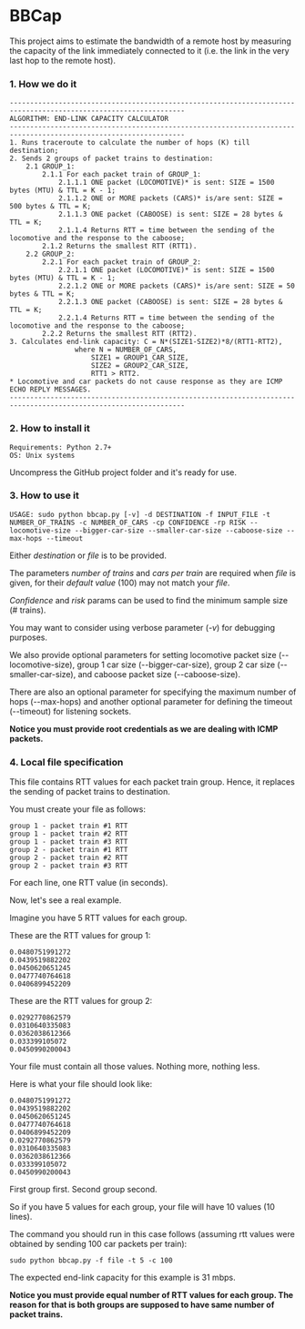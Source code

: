 # BBCap

This project aims to estimate the bandwidth of a remote host by measuring
the capacity of the link immediately connected to it (i.e. the link in the very last hop to the remote host).

### 1. How we do it

```
-----------------------------------------------------------------------------------------------------------------
ALGORITHM: END-LINK CAPACITY CALCULATOR
-----------------------------------------------------------------------------------------------------------------
1. Runs traceroute to calculate the number of hops (K) till destination;
2. Sends 2 groups of packet trains to destination:
    2.1 GROUP_1:
        2.1.1 For each packet train of GROUP_1:
            2.1.1.1 ONE packet (LOCOMOTIVE)* is sent: SIZE = 1500 bytes (MTU) & TTL = K - 1;
            2.1.1.2 ONE or MORE packets (CARS)* is/are sent: SIZE = 500 bytes & TTL = K;
            2.1.1.3 ONE packet (CABOOSE) is sent: SIZE = 28 bytes & TTL = K;
            2.1.1.4 Returns RTT = time between the sending of the locomotive and the response to the caboose;
        2.1.2 Returns the smallest RTT (RTT1).
    2.2 GROUP_2:
        2.2.1 For each packet train of GROUP_2:
            2.2.1.1 ONE packet (LOCOMOTIVE)* is sent: SIZE = 1500 bytes (MTU) & TTL = K - 1;
            2.2.1.2 ONE or MORE packets (CARS)* is/are sent: SIZE = 50 bytes & TTL = K;
            2.2.1.3 ONE packet (CABOOSE) is sent: SIZE = 28 bytes & TTL = K;
            2.2.1.4 Returns RTT = time between the sending of the locomotive and the response to the caboose;
        2.2.2 Returns the smallest RTT (RTT2).
3. Calculates end-link capacity: C = N*(SIZE1-SIZE2)*8/(RTT1-RTT2),
				where N = NUMBER_OF_CARS,
					SIZE1 = GROUP1_CAR_SIZE,
					SIZE2 = GROUP2_CAR_SIZE,
					RTT1 > RTT2.
* Locomotive and car packets do not cause response as they are ICMP ECHO REPLY MESSAGES.
-----------------------------------------------------------------------------------------------------------------
```

### 2. How to install it

```
Requirements: Python 2.7+
OS: Unix systems
```
Uncompress the GitHub project folder and it's ready for use.

### 3. How to use it

```
USAGE: sudo python bbcap.py [-v] -d DESTINATION -f INPUT_FILE -t NUMBER_OF_TRAINS -c NUMBER_OF_CARS -cp CONFIDENCE -rp RISK --locomotive-size --bigger-car-size --smaller-car-size --caboose-size --max-hops --timeout
```

Either *destination* or *file* is to be provided.

The parameters *number of trains* and *cars per train* are required when *file* is given, for their *default value* (100) may not match your *file*.

*Confidence* and *risk* params can be used to find the minimum sample size (# trains).

You may want to consider using verbose parameter (*-v*) for debugging purposes.

We also provide optional parameters for setting locomotive packet size (--locomotive-size), group 1 car size (--bigger-car-size), group 2 car size (--smaller-car-size), and caboose packet size (--caboose-size).

There are also an optional parameter for specifying the maximum number of hops (--max-hops) and another optional parameter for defining the timeout (--timeout) for listening sockets.

**Notice you must provide root credentials as we are dealing with ICMP packets.**

### 4. Local file specification

This file contains RTT values for each packet train group. Hence, it replaces the sending of packet trains to destination.

You must create your file as follows:

```
group 1 - packet train #1 RTT
group 1 - packet train #2 RTT
group 1 - packet train #3 RTT
group 2 - packet train #1 RTT
group 2 - packet train #2 RTT
group 2 - packet train #3 RTT
```

For each line, one RTT value (in seconds).

Now, let's see a real example.

Imagine you have 5 RTT values for each group.

These are the RTT values for group 1:

```
0.0480751991272
0.0439519882202
0.0450620651245
0.0477740764618
0.0406899452209
```

These are the RTT values for group 2:

```
0.0292770862579
0.0310640335083
0.0362038612366
0.033399105072
0.0450990200043
```

Your file must contain all those values. Nothing more, nothing less.

Here is what your file should look like:

```
0.0480751991272
0.0439519882202
0.0450620651245
0.0477740764618
0.0406899452209
0.0292770862579
0.0310640335083
0.0362038612366
0.033399105072
0.0450990200043
```

First group first. Second group second.

So if you have 5 values for each group, your file will have 10 values (10 lines). 

The command you should run in this case follows (assuming rtt values were obtained by sending 100 car packets per train):

```
sudo python bbcap.py -f file -t 5 -c 100
```

The expected end-link capacity for this example is 31 mbps. 

**Notice you must provide equal number of RTT values for each group. The reason for that is both groups are supposed to have same number of packet trains.**
